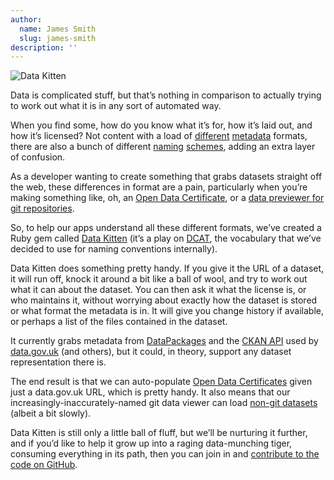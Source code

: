 ```yaml
---
author:
  name: James Smith
  slug: james-smith
description: ''
---
```


<p><img src="http://bd7a65e2cb448908f934-86a50c88e47af9e1fb58ce0672b5a500.r32.cf3.rackcdn.com/uploads/assets/legacy/tumblr_mmy9g7rA8M1s4aj1ho1_500.jpg" alt="Data Kitten" /></p>

<p>Data is complicated stuff, but that&rsquo;s nothing in comparison to actually trying to work out what it is in any sort of automated way.</p>

<p>When you find some, how do you know what it&rsquo;s for, how it&rsquo;s laid out, and how it&rsquo;s licensed? Not content with a load of <a rel="external" href="https://en.wikipedia.org/wiki/RDFa">different</a> <a rel="external" href="http://www.dataprotocols.org/">metadata</a> formats, there are also a bunch of different <a rel="external" href="http://schema.org/Dataset">naming</a> <a rel="external" href="http://www.w3.org/TR/vocab-dcat/">schemes</a>, adding an extra layer of confusion.</p>

<p>As a developer wanting to create something that grabs datasets straight off the web, these differences in format are a pain, particularly when you&rsquo;re making something like, oh, an <a rel="external" href="http://certificates.theodi.org">Open Data Certificate</a>, or a <a rel="external" href="http://git-viewer.labs.theodi.org">data previewer for git repositories</a>.</p>

<p>So, to help our apps understand all these different formats, we&rsquo;ve created a Ruby gem called <a rel="external" href="https://github.com/theodi/data_kitten">Data Kitten</a> (it&rsquo;s a play on <a rel="external" href="http://www.w3.org/TR/vocab-dcat/">DCAT</a>, the vocabulary that we&rsquo;ve decided to use for naming conventions internally).</p>

<p>Data Kitten does something pretty handy. If you give it the URL of a dataset, it will run off, knock it around a bit like a ball of wool, and try to work out what it can about the dataset. You can then ask it what the license is, or who maintains it, without worrying about exactly how the dataset is stored or what format the metadata is in. It will give you change history if available, or perhaps a list of the files contained in the dataset.</p>

<p>It currently grabs metadata from <a rel="external" href="http://www.dataprotocols.org/">DataPackages</a> and the <a rel="external" href="http://ckan.org/">CKAN API</a> used by <a rel="external" href="http://data.gov.uk">data.gov.uk</a> (and others), but it could, in theory, support any dataset representation there is.</p>

<p>The end result is that we can auto-populate <a rel="external" href="http://certificates.theodi.org">Open Data Certificates</a> given just a data.gov.uk URL, which is pretty handy. It also means that our increasingly-inaccurately-named git data viewer can load <a rel="external" href="http://git-viewer.labs.theodi.org/repositories/http%3A%2F%2Fdata.gov.uk%2Fdataset%2Fstaff-organograms-and-pay-identity-and-passport-service">non-git datasets</a> (albeit a bit slowly).</p>

<p>Data Kitten is still only a little ball of fluff, but we&rsquo;ll be nurturing it further, and if you&rsquo;d like to help it grow up into a raging data-munching tiger, consuming everything in its path, then you can join in and <a rel="external" href="https://github.com/theodi/data_kitten">contribute to the code on GitHub</a>.</p>
